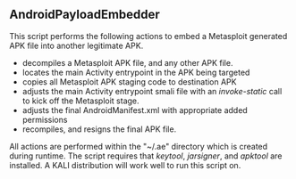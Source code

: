 ## AndroidPayloadEmbedder

This script performs the following actions to embed a Metasploit
generated APK file into another legitimate APK.

* decompiles a Metasploit APK file, and any other APK file.
* locates the main Activity entrypoint in the APK being targeted
* copies all Metasploit APK staging code to destination APK
* adjusts the main Activity entrypoint smali file with an *invoke-static* call to kick off the Metasploit stage.
* adjusts the final AndroidManifest.xml with appropriate added permissions
* recompiles, and resigns the final APK file.

All actions are performed within the "~/.ae" directory which is created
during runtime.   The script requires that *keytool*, *jarsigner*, and *apktool*
are installed.  A KALI distribution will work well to run this script on.